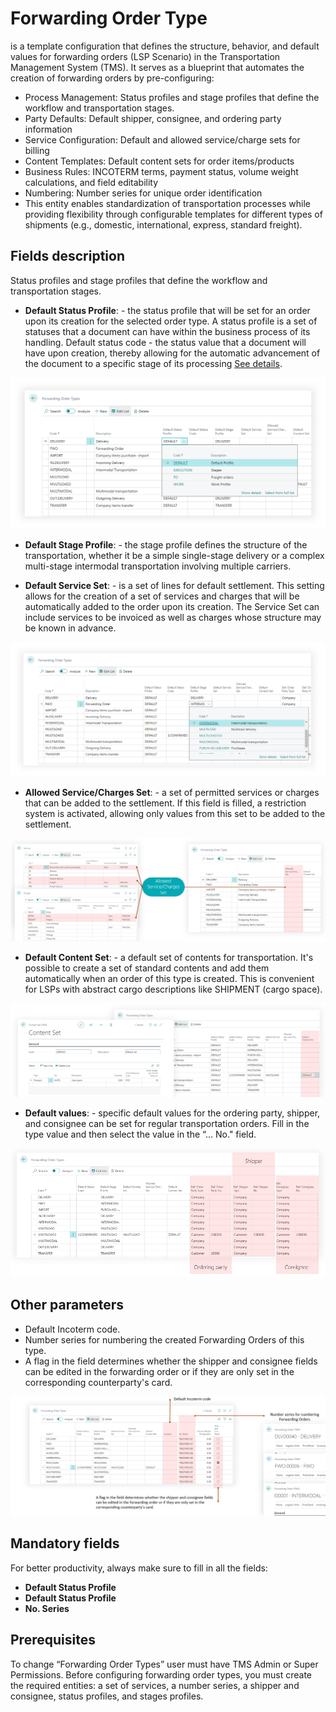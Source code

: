 
# Forwarding Order Type

is a template configuration that defines the structure, behavior, and default values for forwarding orders (LSP Scenario) in the Transportation Management System (TMS).
It serves as a blueprint that automates the creation of forwarding orders by pre-configuring:

- Process Management: Status profiles and stage profiles that define the workflow and transportation stages.
- Party Defaults: Default shipper, consignee, and ordering party information
- Service Configuration: Default and allowed service/charge sets for billing
- Content Templates: Default content sets for order items/products
- Business Rules: INCOTERM terms, payment status, volume weight calculations, and field editability
- Numbering: Number series for unique order identification
- This entity enables standardization of transportation processes while providing flexibility through configurable templates for different types of shipments (e.g., domestic, international, express, standard freight).

## Fields description

 Status profiles and stage profiles that define the workflow and transportation stages.

- **Default Status Profile**: - the status profile that will be set for an order upon its creation for the selected order type. A status profile is a set of statuses that a document can have within the business process of its handling. Default status code - the status value that a document will have upon creation, thereby allowing for the automatic advancement of the document to a specific stage of its processing [See details](statuses.md).

![Setup Image](resources/forwardingordertype/pics/fwotype1.png)

- **Default Stage Profile**: - the stage profile defines the structure of the transportation, whether it be a simple single-stage delivery or a complex multi-stage intermodal transportation involving multiple carriers.

- **Default Service Set**: - is a set of lines for default settlement. This setting allows for the creation of a set of services and charges that will be automatically added to the order upon its creation. The Service Set can include services to be invoiced as well as charges whose structure may be known in advance.

![Setup Image](resources/forwardingordertype/pics/fwotype2.png)

- **Allowed Service/Charges Set**: - a set of permitted services or charges that can be added to the settlement. If this field is filled, a restriction system is activated, allowing only values from this set to be added to the settlement.

![Setup Image](resources/forwardingordertype/pics/fwotype3.png)

- **Default Content Set**: - a default set of contents for transportation. It's possible to create a set of standard contents and add them automatically when an order of this type is created. This is convenient for LSPs with abstract cargo descriptions like SHIPMENT (cargo space).

![Setup Image](resources/forwardingordertype/pics/fwotype4.png)

- **Default values**: - specific default values for the ordering party, shipper, and consignee can be set for regular transportation orders. Fill in the type value and then select the value in the “… No." field.

![Setup Image](resources/forwardingordertype/pics/fwotype5.png)

## Other parameters

- Default Incoterm code.
- Number series for numbering the created Forwarding Orders of this type.
- A flag in the field determines whether the shipper and consignee fields can be edited in the forwarding order or if they are only set in the corresponding counterparty's card.

![Setup Image](resources/forwardingordertype/pics/fwotype6.png)

## Mandatory fields

For better productivity, always make sure to fill in all the fields:

- **Default Status Profile**
- **Default Status Profile**
- **No. Series**

## Prerequisites

To change “Forwarding Order Types” user must have TMS Admin or Super Permissions.
Before configuring forwarding order types, you must create the required entities: a set of services, a number series, a shipper and consignee, status profiles, and stages profiles.
